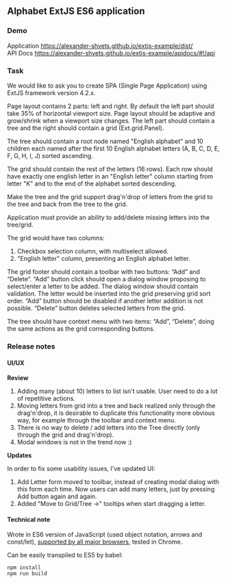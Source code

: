 Alphabet ExtJS ES6 application
------------------------------

### Demo

Application https://alexander-shvets.github.io/extjs-example/dist/    
API Docs https://alexander-shvets.github.io/extjs-example/apidocs/#!/api

### Task

We would like to ask you to create SPA (Single Page Application) using ExtJS framework version 4.2.x.

Page layout contains 2 parts: left and right. By default the left part should take 35% of horizontal viewport size. Page layout should be adaptive and grow/shrink when a viewport size changes. The left part should contain a tree and the right should contain a grid (Ext.grid.Panel).

The tree should contain a root node named "English alphabet" and 10 children each named after the first 10 English alphabet letters (A, B, C, D, E, F, G, H, I, J) sorted ascending.

The grid should contain the rest of the letters (16 rows). Each row should have exactly one english letter in an "English letter" column starting from letter "K" and to the end of the alphabet sorted descending.

Make the tree and the grid support drag'n'drop of letters from the grid to the tree and back from the tree to the grid.

Application must provide an ability to add/delete missing letters into the tree/grid.

The grid would have two columns:

1. Checkbox selection column, with multiselect allowed.
2. "English letter" column, presenting an English alphabet letter.

The grid footer should contain a toolbar with two buttons: “Add” and “Delete”.
“Add” button click should open a dialog window proposing to select/enter a letter to be added. The dialog window should contain validation. The letter would be inserted into the grid preserving grid sort order. “Add” button should be disabled if another letter addition is not possible. “Delete” button deletes selected letters from the grid.

The tree should have context menu with two items: “Add”, “Delete”, doing the same actions as the grid corresponding buttons.

### Release notes

#### UI/UX

__Review__

1. Adding many (about 10) letters to list isn't usable. User need to do a lot of repetitive actions.
2. Moving letters from grid into a tree and back realized only through the drag'n'drop, it is desirable to duplicate this functionality more obvious way, for example through the toolbar and context menu.
3. There is no way to delete / add letters into the Tree directly (only through the grid and drag'n'drop).
4. Modal windows is not in the trend now :)

__Updates__

In order to fix some usability issues, I've updated UI:

1. Add Letter form moved to toolbar, instead of creating modal dialog with this form each time. Now users can add many letters, just by pressing Add button again and again.
2. Added "Move to Grid/Tree ->" tooltips when start dragging a letter.

#### Technical note

Wrote in ES6 version of JavaScript (used object notation, arrows and const/let), [supported by all major browsers](http://caniuse.com/#search=es6), tested in Chrome.

Can be easily transpiled to ES5 by babel:

    npm install
    npm run build

